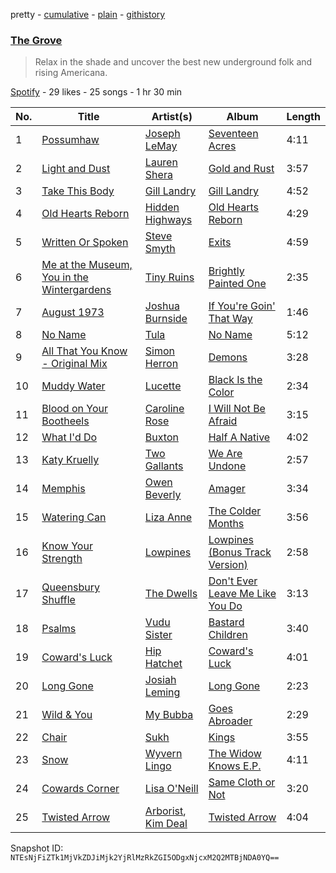 pretty - [cumulative](/playlists/cumulative/5H22bACwDGRsIQQyE9oy3I.md) - [plain](/playlists/plain/5H22bACwDGRsIQQyE9oy3I) - [githistory](https://github.githistory.xyz/mackorone/spotify-playlist-archive/blob/main/playlists/plain/5H22bACwDGRsIQQyE9oy3I)

### [The Grove](https://open.spotify.com/playlist/5H22bACwDGRsIQQyE9oy3I)

> Relax in the shade and uncover the best new underground folk and rising Americana.

[Spotify](https://open.spotify.com/user/spotify) - 29 likes - 25 songs - 1 hr 30 min

| No. | Title | Artist(s) | Album | Length |
|---|---|---|---|---|
| 1 | [Possumhaw](https://open.spotify.com/track/6IXNFFijF1gmQrxPFyyrS2) | [Joseph LeMay](https://open.spotify.com/artist/3BRHUE4Ml0PKrgZ5EjVtxf) | [Seventeen Acres](https://open.spotify.com/album/2gHqNCEbiiYGoE8WAEkFZf) | 4:11 |
| 2 | [Light and Dust](https://open.spotify.com/track/0dc0urjbYSgbmhdLWSSlP4) | [Lauren Shera](https://open.spotify.com/artist/4BHgCTlgRJGkP54Ppwsz8R) | [Gold and Rust](https://open.spotify.com/album/1i2UKFquAa9QjWi936r05T) | 3:57 |
| 3 | [Take This Body](https://open.spotify.com/track/77WfmtG1bMlAkh2cpO8zpO) | [Gill Landry](https://open.spotify.com/artist/3HQmd0s1eohI3OA4VPd8rh) | [Gill Landry](https://open.spotify.com/album/3CVg2b9nNk7R5w6qQ7REJR) | 4:52 |
| 4 | [Old Hearts Reborn](https://open.spotify.com/track/3OTN6XgJ9ktum5SUIRFzhn) | [Hidden Highways](https://open.spotify.com/artist/4HDogokKoBHPXY8Oztwfqy) | [Old Hearts Reborn](https://open.spotify.com/album/65fmHrkD2cMJSu18tXFmGn) | 4:29 |
| 5 | [Written Or Spoken](https://open.spotify.com/track/58EIRpmRE8yYTB5hj7mKl6) | [Steve Smyth](https://open.spotify.com/artist/4ejc2q1FtezVtEDOEOuyMO) | [Exits](https://open.spotify.com/album/3vSNB85xVwlQHjh2AmME8s) | 4:59 |
| 6 | [Me at the Museum, You in the Wintergardens](https://open.spotify.com/track/5D6DCICQ9MaC2LPIjdWDxh) | [Tiny Ruins](https://open.spotify.com/artist/4G4W57CTe85hPEGZ6hJ0Du) | [Brightly Painted One](https://open.spotify.com/album/7rD8MC9AYKYr9QmeIqzSLS) | 2:35 |
| 7 | [August 1973](https://open.spotify.com/track/4VB3LNFhdVVfDEyJG8xg9N) | [Joshua Burnside](https://open.spotify.com/artist/244AFgFclA9c1IcjWOAqoV) | [If You're Goin' That Way](https://open.spotify.com/album/2phOizVzB9gwQXQRr7ECvQ) | 1:46 |
| 8 | [No Name](https://open.spotify.com/track/1cpWGt7UeDsMQN8jirFUbI) | [Tula](https://open.spotify.com/artist/2rt1lA3wAA26HkcPjJtdlH) | [No Name](https://open.spotify.com/album/5RLyocbIEjUgUzcZiSjthz) | 5:12 |
| 9 | [All That You Know \- Original Mix](https://open.spotify.com/track/5rqTitryvvtrGgH6iUXKiF) | [Simon Herron](https://open.spotify.com/artist/4OFLcYqjZVL1Da9wRw0ur7) | [Demons](https://open.spotify.com/album/2b6ZouHCv8u2aSTlbCCCut) | 3:28 |
| 10 | [Muddy Water](https://open.spotify.com/track/73HQSD2qTu24jGVAF4Utxq) | [Lucette](https://open.spotify.com/artist/1OlzK1kHcdTcduXcdXHYXn) | [Black Is the Color](https://open.spotify.com/album/0Gx2t3sH5mQbHDLI5fuEXY) | 2:34 |
| 11 | [Blood on Your Bootheels](https://open.spotify.com/track/5qfPr1jisW3bGULZd5UXtf) | [Caroline Rose](https://open.spotify.com/artist/06W84OT2eFUNVwG85UsxJw) | [I Will Not Be Afraid](https://open.spotify.com/album/14tLWuboMq3NyGJV4lXkyk) | 3:15 |
| 12 | [What I'd Do](https://open.spotify.com/track/2tahHtufHwuFxW0e0UtQUr) | [Buxton](https://open.spotify.com/artist/1qJKFe32PZgDug1xq1SVAY) | [Half A Native](https://open.spotify.com/album/5Tn1FRTlT99lQfGRKuzXXe) | 4:02 |
| 13 | [Katy Kruelly](https://open.spotify.com/track/4dUjRlchsaBRhlOzSjA8dC) | [Two Gallants](https://open.spotify.com/artist/38umPQJRH11dxydNwq8yGP) | [We Are Undone](https://open.spotify.com/album/5i91CGK2lbMvdlLSrDbMRE) | 2:57 |
| 14 | [Memphis](https://open.spotify.com/track/4xudlsuRtMniLiIo8Niz21) | [Owen Beverly](https://open.spotify.com/artist/7IZjS3UFzJXELrFHmm1KY7) | [Amager](https://open.spotify.com/album/3aII2t6pfNhJ22sEjv3BH2) | 3:34 |
| 15 | [Watering Can](https://open.spotify.com/track/7KAiyJeOUMrB6JLzqQe7Ly) | [Liza Anne](https://open.spotify.com/artist/426VSUSxx9puUYFgp7l7EQ) | [The Colder Months](https://open.spotify.com/album/2e0UF1lwDIhvbpEY3hlog1) | 3:56 |
| 16 | [Know Your Strength](https://open.spotify.com/track/2aVbwg7yKZbkUAlO2v5eA0) | [Lowpines](https://open.spotify.com/artist/0kZBnGKs8TYKxzJZwy2jXo) | [Lowpines \(Bonus Track Version\)](https://open.spotify.com/album/17xNMOqlXGG6w4doGdsSau) | 2:58 |
| 17 | [Queensbury Shuffle](https://open.spotify.com/track/7rMMmxOuD0TaR8dozMGhyy) | [The Dwells](https://open.spotify.com/artist/6QCV8iyUTalBQmONetrKWI) | [Don't Ever Leave Me Like You Do](https://open.spotify.com/album/1UOjsnBomCXCTuSpag0T17) | 3:13 |
| 18 | [Psalms](https://open.spotify.com/track/4Q4qJYgs4zZ1FFHX2nleB9) | [Vudu Sister](https://open.spotify.com/artist/5Gu7iDoQjE7anHIbCXckC8) | [Bastard Children](https://open.spotify.com/album/2c04IHW1EnOkIMkivr5NPG) | 3:40 |
| 19 | [Coward's Luck](https://open.spotify.com/track/1Kv4GPGNyAerkHuGHLCVOV) | [Hip Hatchet](https://open.spotify.com/artist/0OXSCbegzPwAwKVxXO6PO9) | [Coward's Luck](https://open.spotify.com/album/1dacUtZYMEHMWf1gh9Ko4m) | 4:01 |
| 20 | [Long Gone](https://open.spotify.com/track/0gRbPhI9a5kgthP9A3AKZW) | [Josiah Leming](https://open.spotify.com/artist/1Rrdi9SnIkdlD52SCtFLyq) | [Long Gone](https://open.spotify.com/album/6DcPgd67PBTC1Rw5OHkFwZ) | 2:23 |
| 21 | [Wild & You](https://open.spotify.com/track/3hGke9arVQkZ9Qg3sFOKJw) | [My Bubba](https://open.spotify.com/artist/09VsCALGBjeVE3pq9k085d) | [Goes Abroader](https://open.spotify.com/album/78Kf30PAIge7tlSFRKIuQL) | 2:29 |
| 22 | [Chair](https://open.spotify.com/track/0kOtGM4XMwOkZcecH52JyS) | [Sukh](https://open.spotify.com/artist/1rARVPhzM8P2KmmSIFvkQS) | [Kings](https://open.spotify.com/album/78gC0ODRWv6G99d5QWdp2F) | 3:55 |
| 23 | [Snow](https://open.spotify.com/track/7u4i1AB1qcnpdEq3UkeLnM) | [Wyvern Lingo](https://open.spotify.com/artist/7etzKNDxaZ1LefgbGrexsN) | [The Widow Knows E.P.](https://open.spotify.com/album/548WnictHrfJKj2u6tXqFe) | 4:11 |
| 24 | [Cowards Corner](https://open.spotify.com/track/5gUSRYRFyBoQktrWSJQbJ9) | [Lisa O'Neill](https://open.spotify.com/artist/3fZ2IQpHixtBtUtDo7MWpV) | [Same Cloth or Not](https://open.spotify.com/album/2im3tg0rhKBfMuxhxoHsdM) | 3:20 |
| 25 | [Twisted Arrow](https://open.spotify.com/track/4xh62kQM4xv3eJPAiAfqZ3) | [Arborist](https://open.spotify.com/artist/73NsXu8p63LKM2s24QwxAr), [Kim Deal](https://open.spotify.com/artist/4JzQKxgdLmyqbplHxVL8xY) | [Twisted Arrow](https://open.spotify.com/album/0ZvAV6Ke1hiYbTZ4KdMxNv) | 4:04 |

Snapshot ID: `NTEsNjFiZTk1MjVkZDJiMjk2YjRlMzRkZGI5ODgxNjcxM2Q2MTBjNDA0YQ==`
